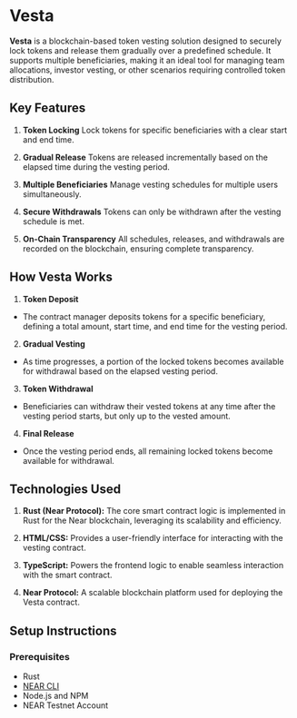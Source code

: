 # Vesta

<strong>Vesta</strong> is a blockchain-based token vesting solution designed to securely lock tokens and release them gradually over a predefined schedule. It supports multiple beneficiaries, making it an ideal tool for managing team allocations, investor vesting, or other scenarios requiring controlled token distribution.

## Key Features

1. <strong>Token Locking</strong>
   Lock tokens for specific beneficiaries with a clear start and end time.

2. <strong>Gradual Release</strong>
   Tokens are released incrementally based on the elapsed time during the vesting period.

3. <strong>Multiple Beneficiaries</strong>
   Manage vesting schedules for multiple users simultaneously.

4. <strong>Secure Withdrawals</strong>
   Tokens can only be withdrawn after the vesting schedule is met.

5. <strong>On-Chain Transparency</strong>
   All schedules, releases, and withdrawals are recorded on the blockchain, ensuring complete transparency.

## How Vesta Works

1. <strong>Token Deposit</strong>

- The contract manager deposits tokens for a specific beneficiary, defining a total amount, start time, and end time for the vesting period.

2. <strong>Gradual Vesting</strong>

- As time progresses, a portion of the locked tokens becomes available for withdrawal based on the elapsed vesting period.

3. <strong>Token Withdrawal</strong>

- Beneficiaries can withdraw their vested tokens at any time after the vesting period starts, but only up to the vested amount.

4. <strong>Final Release</strong>

- Once the vesting period ends, all remaining locked tokens become available for withdrawal.

## Technologies Used

1. <strong>Rust (Near Protocol):</strong>
   The core smart contract logic is implemented in Rust for the Near blockchain, leveraging its scalability and efficiency.

2. <strong>HTML/CSS:</strong>
   Provides a user-friendly interface for interacting with the vesting contract.

3. <strong>TypeScript:</strong>
   Powers the frontend logic to enable seamless interaction with the smart contract.

4. <strong> Near Protocol:</strong>
   A scalable blockchain platform used for deploying the Vesta contract.

## Setup Instructions

### Prerequisites

<ul>
<li><a href="https://https://www.rust-lang.org/"></a>Rust</li>
<li><a href="https://docs.near.org/tools/near-cli/">NEAR CLI</a></li>
<li>Node.js and NPM</li>
<li>NEAR Testnet Account</li>
</ul>
